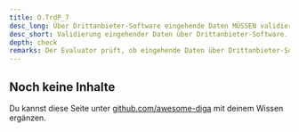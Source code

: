 ```yaml
---
title: O.TrdP_7
desc_long: Über Drittanbieter-Software eingehende Daten MÜSSEN validiert werden.
desc_short: Validierung eingehender Daten über Drittanbieter-Software.   
depth: check
remarks: Der Evaluator prüft, ob eingehende Daten über Drittanbieter-Software gemäß O.Source_1 behandelt werden und Sicherheitsfunktionen vorhanden sind.
---
```


## Noch keine Inhalte

Du kannst diese Seite unter [github.com/awesome-diga](https://github.com/awesome-diga/tr-faq) mit deinem Wissen ergänzen.
